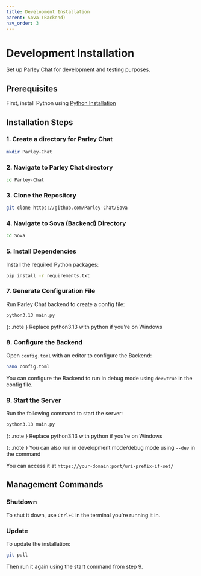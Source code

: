 ```yaml
---
title: Development Installation
parent: Sova (Backend)
nav_order: 3
---
```


# Development Installation

Set up Parley Chat for development and testing purposes.

## Prerequisites

First, install Python using [Python Installation](python-installation.md)

## Installation Steps

### 1. Create a directory for Parley Chat

```sh
mkdir Parley-Chat
```

### 2. Navigate to Parley Chat directory

```sh
cd Parley-Chat
```

### 3. Clone the Repository

```sh
git clone https://github.com/Parley-Chat/Sova
```

### 4. Navigate to Sova (Backend) Directory

```sh
cd Sova
```

### 5. Install Dependencies

Install the required Python packages:

```sh
pip install -r requirements.txt
```

### 7. Generate Configuration File

Run Parley Chat backend to create a config file:

```sh
python3.13 main.py
```

{: .note }
Replace python3.13 with python if you're on Windows

### 8. Configure the Backend

Open `config.toml` with an editor to configure the Backend:

```sh
nano config.toml
```

You can configure the Backend to run in debug mode using `dev=true` in the config file.

### 9. Start the Server

Run the following command to start the server:

```sh
python3.13 main.py
```

{: .note }
Replace python3.13 with python if you're on Windows

{: .note }
You can also run in development mode/debug mode using `--dev` in the command

You can access it at `https://your-domain:port/uri-prefix-if-set/`

## Management Commands

### Shutdown
To shut it down, use `Ctrl+C` in the terminal you're running it in.

### Update
To update the installation:

```sh
git pull
```

Then run it again using the start command from step 9.